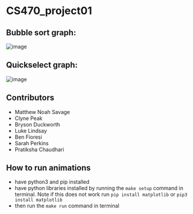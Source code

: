 # CS470_project01

## Bubble sort graph:
![image](https://user-images.githubusercontent.com/60998598/235253667-be24df54-ac83-4cae-8a0a-2885b181a665.png)

## Quickselect graph:
![image](https://user-images.githubusercontent.com/60998598/235253758-5a6e6699-060f-4a8a-ad19-99c0e1e8146e.png)

## Contributors
- Matthew Noah Savage
- Clyne Peak
- Bryson Duckworth
- Luke Lindsay
- Ben Fioresi
- Sarah Perkins
- Pratiksha Chaudhari

## How to run animations
- have python3 and pip installed
- have python libraries installed by running the `make setup` command in terminal. Note if this does not work run `pip install matplotlib` or `pip3 install matplotlib`
- then run the `make run` command in terminal
